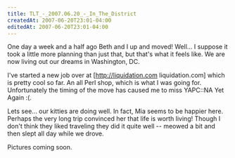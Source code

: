 ```yaml
---
title: TLT_-_2007.06.20_-_In_The_District
createdAt: 2007-06-20T23:01-04:00
editedAt: 2007-06-20T23:01-04:00
---
```


One day a week and a half ago Beth and I up and moved! Well... I suppose it took a little more planning than just that, but that's what it feels like. We are now living out our dreams in Washington, DC.

I've started a new job over at [http://liquidation.com liquidation.com] which is pretty cool so far. An all Perl shop, which is what I was going for. Unfortunately the timing of the move has caused me to miss YAPC::NA Yet Again :(.

Lets see... our kitties are doing well. In fact, Mia seems to be happier here. Perhaps the very long trip convinced her that life is worth living! Though I don't think they liked traveling they did it quite well -- meowed a bit and then slept all day while we drove.

Pictures coming soon.

